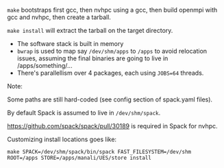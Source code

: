 `make` bootstraps first gcc, then nvhpc using a gcc, then build openmpi with gcc and nvhpc, then create a tarball.

`make install` will extract the tarball on the target directory.

- The software stack is built in memory
- `bwrap` is used to map say `/dev/shm/apps` to `/apps` to avoid relocation issues, assuming the final binaries are going to live in /apps/something/...
- There's parallellism over 4 packages, each using `JOBS=64` threads.

Note:

Some paths are still hard-coded (see config section of spack.yaml files).

By default Spack is assumed to live in `/dev/shm/spack`.

https://github.com/spack/spack/pull/30189 is required in Spack for nvhpc.

Customizing install locations goes like:

```console
make SPACK=/dev/shm/spack/bin/spack FAST_FILESYSTEM=/dev/shm ROOT=/apps STORE=/apps/manali/UES/store install
```

